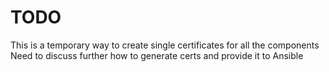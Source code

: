 # TODO
This is a temporary way to create single certificates for all the components  
Need to discuss further how to generate certs and provide it to Ansible 
